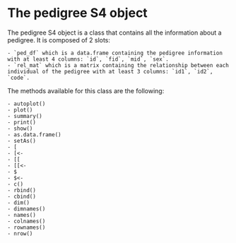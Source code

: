 # The pedigree S4 object

The pedigree S4 object is a class that contains all the information about a pedigree.
It is composed of 2 slots:

    - `ped_df` which is a data.frame containing the pedigree information with at least 4 columns: `id`, `fid`, `mid`, `sex`.
    - `rel_mat` which is a matrix containing the relationship between each individual of the pedigree with at least 3 columns: `id1`, `id2`, `code`.

The methods available for this class are the following:

    - autoplot()
    - plot()
    - summary()
    - print()
    - show()
    - as.data.frame()
    - setAs()
    - [
    - [<-
    - [[
    - [[<-
    - $
    - $<-
    - c()
    - rbind()
    - cbind()
    - dim()
    - dimnames()
    - names()
    - colnames()
    - rownames()
    - nrow()
